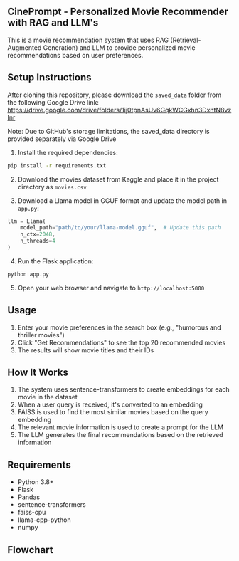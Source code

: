 ## CinePrompt - Personalized Movie Recommender with RAG and LLM's

This is a movie recommendation system that uses RAG (Retrieval-Augmented Generation) and LLM to provide personalized movie recommendations based on user preferences.

## Setup Instructions
After cloning this repository, please download the `saved_data` folder from the following Google Drive link: https://drive.google.com/drive/folders/1ij0tpnAsUv6GqkWCGxhn3DxntN8vzInr

Note: Due to GitHub's storage limitations, the saved_data directory is provided separately via Google Drive

1. Install the required dependencies:
```bash
pip install -r requirements.txt
```

2. Download the movies dataset from Kaggle and place it in the project directory as `movies.csv`

3. Download a Llama model in GGUF format and update the model path in `app.py`:
```python
llm = Llama(
    model_path="path/to/your/llama-model.gguf",  # Update this path
    n_ctx=2048,
    n_threads=4
)
```

4. Run the Flask application:
```bash
python app.py
```

5. Open your web browser and navigate to `http://localhost:5000`

## Usage

1. Enter your movie preferences in the search box (e.g., "humorous and thriller movies")
2. Click "Get Recommendations" to see the top 20 recommended movies
3. The results will show movie titles and their IDs

## How It Works

1. The system uses sentence-transformers to create embeddings for each movie in the dataset
2. When a user query is received, it's converted to an embedding
3. FAISS is used to find the most similar movies based on the query embedding
4. The relevant movie information is used to create a prompt for the LLM
5. The LLM generates the final recommendations based on the retrieved information

## Requirements

- Python 3.8+
- Flask
- Pandas
- sentence-transformers
- faiss-cpu
- llama-cpp-python
- numpy

## Flowchart
